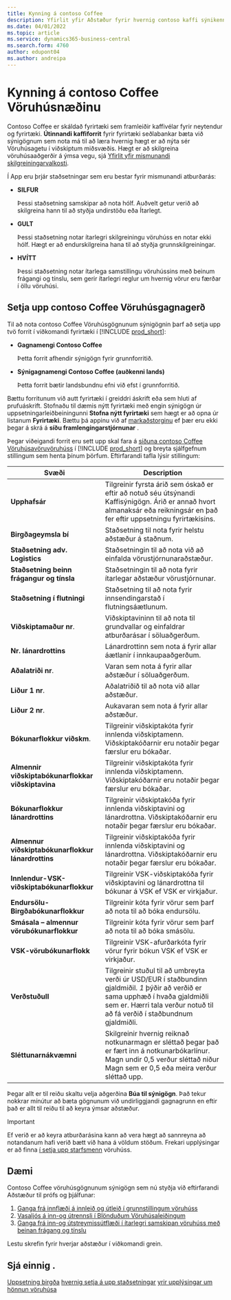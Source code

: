 ```yaml
---
title: Kynning á contoso Coffee
description: Yfirlit yfir Aðstæður fyrir hvernig contoso kaffi sýnikennsla getur auðveldað þér að læra hvernig hægt er að nýta vöruhúsaggetu í viðskiptum miðsvæðis.
ms.date: 04/01/2022
ms.topic: article
ms.service: dynamics365-business-central
ms.search.form: 4760
author: edupont04
ms.author: andreipa
---
```


# <a name="introduction-to-contoso-coffee-warehousing"></a><a name="introduction-to-contoso-coffee-warehousing"></a>Kynning á contoso Coffee Vöruhúsnæðinu

Contoso Coffee er skáldað fyrirtæki sem framleiðir kaffivélar fyrir neytendur og fyrirtæki.  **Útinnandi kaffiforrit**  fyrir fyrirtæki seðlabankar bæta við sýnigögnum sem nota má til að læra hvernig hægt er að nýta sér Vöruhúsagetu í viðskiptum miðsvæðis. Hægt er að skilgreina vöruhúsaaðgerðir á ýmsa vegu, sjá  [Yfirlit yfir mismunandi skilgreiningarvalkosti](../../design-details-warehouse-management.md#overview-of-different-configuration-options).

Í App eru þrjár staðsetningar sem eru bestar fyrir mismunandi atburðarás:

- **SILFUR**  

  Þessi staðsetning samskipar að nota hólf. Auðvelt getur verið að skilgreina hann til að styðja undirstöðu eða Ítarlegt. 

- **GULT**  

  Þessi staðsetning notar ítarlegri skilgreiningu vöruhúss en notar ekki hólf. Hægt er að endurskilgreina hana til að styðja grunnskilgreiningar.

- **HVÍTT**  

  Þessi staðsetning notar ítarlega samstillingu vöruhússins með beinum frágangi og tínslu, sem gerir ítarlegri reglur um hvernig vörur eru færðar í öllu vöruhúsi.

## <a name="set-up-contoso-coffee-warehousing-data"></a><a name="set-up-contoso-coffee-warehousing-data"></a>Setja upp contoso Coffee Vöruhúsgagnagerð

Til að nota contoso Coffee Vöruhúsgögnunum sýnigögnin þarf að setja upp tvö forrit í viðkomandi fyrirtæki í [!INCLUDE [prod_short](../../includes/prod_short.md)]:  

- **Gagnamengi Contoso Coffee**  

    Þetta forrit afhendir sýnigögn fyrir grunnforritið.  
- **Sýnigagnamengi Contoso Coffee (auðkenni lands)**  

    Þetta forrit bætir landsbundnu efni við efst í grunnforritið.

Bættu forritunum við autt fyrirtæki í greiddri áskrift eða sem hluti af prufuáskrift. Stofnaðu til dæmis nýtt fyrirtæki með engin sýnigögn úr uppsetningarleiðbeiningunni **Stofna nýtt fyrirtæki** sem hægt er að opna úr listanum **Fyrirtæki**. Bættu þá appinu við af  [markaðstorginu](../../ui-extensions-install-uninstall.md#install)  ef þær eru ekki þegar á skrá á  **síðu framlengingarstjórnunar** .  

Þegar viðeigandi forrit eru sett upp skal fara á  [síðuna contoso Coffee Vöruhúsavöruvöruhúss](https://businesscentral.dynamics.com/?page=4761)  í  [!INCLUDE [prod_short](../../includes/prod_short.md)] og breyta sjálfgefnum stillingum sem henta þínum þörfum. Eftirfarandi tafla lýsir stillingum:  

|Svæði  |Description  |
|---------|---------|
|**Upphafsár** |Tilgreinir fyrsta árið sem óskað er eftir að notuð séu útsýnandi Kaffisýnigögn. Árið er annað hvort almanaksár eða reikningsár en það fer eftir uppsetningu fyrirtækisins.|
|**Birgðageymsla bí**  |Staðsetning til nota fyrir helstu aðstæður á staðnum.|
|**Staðsetning adv. Logistics**  |Staðsetningin til að nota við að einfalda vörustjórnunaraðstæður.|
|**Staðsetning beinn frágangur og tínsla**  |Staðsetningin til að nota fyrir ítarlegar aðstæður vörustjórnunar.|
|**Staðsetning í flutningi**  |Staðsetning til að nota fyrir innsendingarstað í flutningsáætlunum.|
|**Viðskiptamaður nr**.  |Viðskiptavininn til að nota til grundvallar og einfaldrar atburðarásar í söluaðgerðum.|
|**Nr. lánardrottins**  |Lánardrottinn sem nota á fyrir allar áætlanir í innkaupaaðgerðum.|
|**Aðalatriði nr**.  |Varan sem nota á fyrir allar aðstæður í söluaðgerðum.|
|**Liður 1 nr**.  |Aðalatriðið til að nota við allar aðstæður.|
|**Liður 2 nr**.  |Aukavaran sem nota á fyrir allar aðstæður.|
|**Bókunarflokkur viðskm**.|Tilgreinir viðskiptakóta fyrir innlenda viðskiptamenn. Viðskiptakóðarnir eru notaðir þegar færslur eru bókaðar. |
|**Almennir viðskiptabókunarflokkar viðskiptavina**|Tilgreinir viðskiptakóta fyrir innlenda viðskiptamenn. Viðskiptakóðarnir eru notaðir þegar færslur eru bókaðar. |
|**Bókunarflokkur lánardrottins**|Tilgreinir viðskiptakóða fyrir innlenda viðskiptavini og lánardrottna. Viðskiptakóðarnir eru notaðir þegar færslur eru bókaðar. |
|**Almennur viðskiptabókunarflokkur lánardrottins**|Tilgreinir viðskiptakóða fyrir innlenda viðskiptavini og lánardrottna. Viðskiptakóðarnir eru notaðir þegar færslur eru bókaðar. |
|**Innlendur-VSK-viðskiptabókunarflokkur**|Tilgreinir VSK-viðskiptakóða fyrir viðskiptavini og lánardrottna til bókunar á VSK ef VSK er virkjaður.|
|**Endursölu-Birgðabókunarflokkur**    |Tilgreinir kóta fyrir vörur sem þarf að nota til að bóka endursölu.|
|**Smásala – almennur vörubókunarflokkur**    |Tilgreinir kóta fyrir vörur sem þarf að nota til að bóka smásölu.|
|**VSK-vörubókunarflokk**    |Tilgreinir VSK-afurðarkóta fyrir vörur fyrir bókun VSK ef VSK er virkjaður.|
|**Verðstuðull**     |Tilgreinir stuðul til að umbreyta verði úr USD/EUR í staðbundinn gjaldmiðil. *1* þýðir að verðið er sama upphæð í hvaða gjaldmiðli sem er. Hærri tala verður notuð til að fá verðið í staðbundnum gjaldmiðli. |
|**Sléttunarnákvæmni**  |Skilgreinir hvernig reiknað notkunarmagn er sléttað þegar það er fært inn á notkunarbókarlínur. Magn undir 0,5 verður sléttað niður Magn sem er 0,5 eða meira verður sléttað upp.|

Þegar allt er til reiðu skaltu velja aðgerðina **Búa til sýnigögn**. Það tekur nokkrar mínútur að bæta gögnunum við undirliggjandi gagnagrunn en eftir það er allt til reiðu til að keyra ýmsar aðstæður.  

> [!IMPORTANT]
> Ef verið er að keyra atburðarásina kann að vera hægt að sannreyna að notandanum hafi verið bætt við hana á völdum stöðum. Frekari upplýsingar er að finna  [í setja upp starfsmenn](../../warehouse-how-to-set-up-warehouse-employees.md) vöruhúss.

## <a name="scenarios"></a><a name="scenarios"></a>Dæmi

Contoso Coffee vöruhúsgögnunum sýnigögn sem nú styðja við eftirfarandi Aðstæður til prófs og þjálfunar:

1.  [Ganga frá innflæði á innleið og útleið í grunnstillingum vöruhúss](warehouse-basic-flow-putaway-pick.md)
2.  [Vasaljós á inn-og útrennsli í Blönduðum Vöruhúsaleiðingum](warehouse-mixed-flow-receive-pick-ship.md)
3.  [Ganga frá inn-og útstreymissútflæði í ítarlegri samskipan vöruhúss með beinan frágang og tínslu](warehouse-directed-flow.md)

Lestu skrefin fyrir hverjar aðstæður í viðkomandi grein.  

## <a name="see-also"></a><a name="see-also"></a>Sjá einnig .

[Uppsetning birgða](../../inventory-setup-inventory.md) 
[hvernig setja á upp staðsetningar](../../inventory-how-setup-locations.md) 
[yrir upplýsingar um](../../warehouse-manage-warehouse.md) 
[hönnun vöruhúsa](../../design-details-warehouse-overview.md) 
